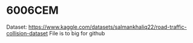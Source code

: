 # 6006CEM
Dataset: https://www.kaggle.com/datasets/salmankhaliq22/road-traffic-collision-dataset
File is to big for github
